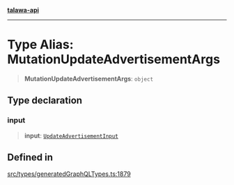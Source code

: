 [**talawa-api**](../../../README.md)

***

# Type Alias: MutationUpdateAdvertisementArgs

> **MutationUpdateAdvertisementArgs**: `object`

## Type declaration

### input

> **input**: [`UpdateAdvertisementInput`](UpdateAdvertisementInput.md)

## Defined in

[src/types/generatedGraphQLTypes.ts:1879](https://github.com/Suyash878/talawa-api/blob/e4413cec641a837926071678fed3c7f67234e31e/src/types/generatedGraphQLTypes.ts#L1879)
